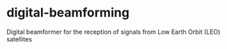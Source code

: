 # digital-beamforming
Digital beamformer for the reception of signals from Low Earth Orbit (LEO) satellites
